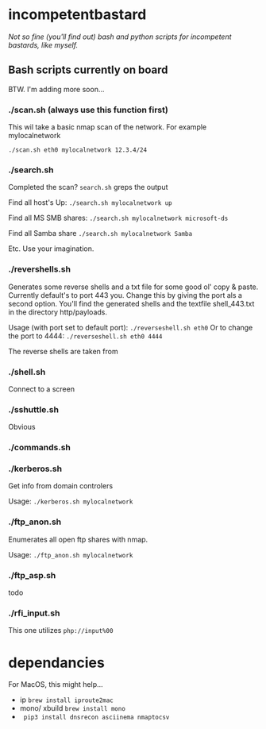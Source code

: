 # incompetentbastard

*Not so fine (you'll find out) bash and python scripts for incompetent bastards, like myself.*


## Bash scripts currently on board



BTW. I'm adding more soon...

### ./scan.sh (always use this function first)

This wil take a basic nmap scan of the network. For example mylocalnetwork

```./scan.sh eth0 mylocalnetwork 12.3.4/24```

### ./search.sh

Completed the scan? `search.sh` greps the output

Find all host's Up:
```./search.sh mylocalnetwork up```

Find all MS SMB shares:
```./search.sh mylocalnetwork microsoft-ds```

Find all Samba share
```./search.sh mylocalnetwork Samba```

Etc. Use your imagination. 

### ./revershells.sh

Generates some reverse shells and a txt file for some good ol' copy & paste.
Currently default's to port 443 you. Change this by giving the port als a second option.
You'll find the generated shells and the textfile shell_443.txt in the directory http/payloads.

Usage (with port set to default port):
```./reverseshell.sh eth0```
Or to change the port to 4444:
```./reverseshell.sh eth0 4444```

The reverse shells are taken from 

### ./shell.sh

Connect to a screen

### ./sshuttle.sh

Obvious

### ./commands.sh

### ./kerberos.sh
Get info from domain controlers

Usage:
```./kerberos.sh mylocalnetwork```

### ./ftp_anon.sh
Enumerates all open ftp shares with nmap.

Usage:
```./ftp_anon.sh mylocalnetwork```

### ./ftp_asp.sh

todo

### ./rfi_input.sh

This one utilizes `php://input%00`



# dependancies

For MacOS, this might help...


- ip `brew install iproute2mac`
- mono/ xbuild `brew install mono`
- ` pip3 install dnsrecon asciinema nmaptocsv`



